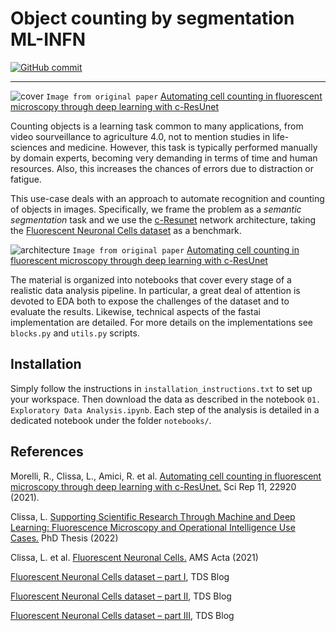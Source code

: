 # Object counting by segmentation ML-INFN

[![GitHub commit](https://img.shields.io/github/last-commit/clissa/object-counting-ML-INFN)](https://github.com/clissa/object-counting-ML-INFN)

---

![cover](https://media.springernature.com/full/springer-static/image/art%3A10.1038%2Fs41598-021-01929-5/MediaObjects/41598_2021_1929_Fig1_HTML.jpg?as=webp)
`Image from original paper` [Automating cell counting in fluorescent microscopy through deep learning with c-ResUnet](https://rdcu.be/c8hKy)

 Counting objects is a learning task common to many applications, from video sourveillance to agriculture 4.0, not to mention studies in life-sciences and medicine. However, this task is typically performed manually by domain experts, becoming very demanding in terms of time and human resources. Also, this increases the chances of errors due to distraction or fatigue.

This use-case deals with an approach to automate recognition and counting of objects in images.
Specifically, we frame the problem as a *semantic segmentation* task and we use the [c-Resunet](https://rdcu.be/c8hKy) network architecture, taking the [Fluorescent Neuronal Cells dataset](http://amsacta.unibo.it/6706/) as a benchmark.

![architecture](https://media.springernature.com/full/springer-static/image/art%3A10.1038%2Fs41598-021-01929-5/MediaObjects/41598_2021_1929_Fig2_HTML.png?as=webp)
`Image from original paper` [Automating cell counting in fluorescent microscopy through deep learning with c-ResUnet](https://rdcu.be/c8hKy)

The material is organized into notebooks that cover every stage of a realistic data analysis pipeline. In particular, a great deal of attention is devoted to EDA both to expose the challenges of the dataset and to evaluate the results. Likewise, technical aspects of the fastai implementation are detailed. 
For more details on the implementations see `blocks.py` and `utils.py` scripts.

## Installation
Simply follow the instructions in `installation_instructions.txt` to set up your workspace. Then download the data as described in the notebook `01. Exploratory Data Analysis.ipynb`. Each step of the analysis is detailed in a dedicated notebook under the folder `notebooks/`.

## References
Morelli, R., Clissa, L., Amici, R. et al. [Automating cell counting in fluorescent microscopy through deep learning with c-ResUnet.](https://rdcu.be/c8hKy) Sci Rep 11, 22920 (2021).


Clissa, L. [Supporting Scientific Research Through Machine and Deep Learning: Fluorescence Microscopy and Operational Intelligence Use Cases.](http://amsdottorato.unibo.it/10016/) PhD Thesis (2022)


Clissa, L. et al. [Fluorescent Neuronal Cells.](http://amsacta.unibo.it/6706/) AMS Acta (2021)


[Fluorescent Neuronal Cells dataset – part I](https://medium.com/towards-data-science/fluorescent-neuronal-cells-dataset-part-i-ac123196b963), TDS Blog


[Fluorescent Neuronal Cells dataset – part II](https://medium.com/towards-data-science/fluorescent-neuronal-cells-dataset-part-ii-e1ac27e26d7), TDS Blog

[Fluorescent Neuronal Cells dataset – part III](https://medium.com/towards-data-science/fluorescent-neuronal-cells-dataset-part-iii-287c2a4f1a22), TDS Blog
